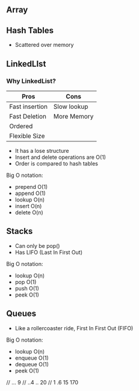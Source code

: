 ## Array

## Hash Tables

- Scattered over memory

## LinkedLIst

### Why LinkedList?

| Pros           | Cons        |
| -------------- | ----------- |
| Fast insertion | Slow lookup |
| Fast Deletion  | More Memory |
| Ordered        |             |
| Flexible Size  |             |

- It has a lose structure
- Insert and delete operations are O(1)
- Order is compared to hash tables

Big O notation:

- prepend O(1)
- append O(1)
- lookup O(n)
- insert O(n)
- delete O(n)

## Stacks

- Can only be pop()
- Has LIFO (Last In First Out)

Big O notation:

- lookup O(n)
- pop O(1)
- push O(1)
- peek O(1)

## Queues

- Like a rollercoaster ride, First In First Out (FIFO)

Big O notation:

- lookup O(n)
- enqueue O(1)
- dequeue O(1)
- peek O(1)

// ... 9
// ..4 .. 20
// 1 .6 15 170
